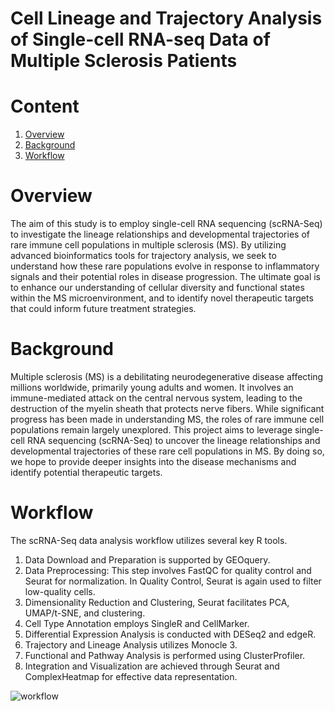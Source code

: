 # Cell Lineage and Trajectory Analysis of Single-cell RNA-seq Data of Multiple Sclerosis Patients
# Content
1. [Overview](#Overview)
2. [Background](#Background)
3. [Workflow](#Workflow)
# Overview 
The aim of this study is to employ single-cell RNA sequencing (scRNA-Seq) to investigate the lineage relationships and developmental trajectories of rare immune cell populations in multiple sclerosis (MS). By utilizing advanced bioinformatics tools for trajectory analysis, we seek to understand how these rare populations evolve in response to inflammatory signals and their potential roles in disease progression. The ultimate goal is to enhance our understanding of cellular diversity and functional states within the MS microenvironment, and to identify novel therapeutic targets that could inform future treatment strategies.
# Background 
Multiple sclerosis (MS) is a debilitating neurodegenerative disease affecting millions worldwide, primarily young adults and women. It involves an immune-mediated attack on the central nervous system, leading to the destruction of the myelin sheath that protects nerve fibers. While significant progress has been made in understanding MS, the roles of rare immune cell populations remain largely unexplored. This project aims to leverage single-cell RNA sequencing (scRNA-Seq) to uncover the lineage relationships and developmental trajectories of these rare cell populations in MS. By doing so, we hope to provide deeper insights into the disease mechanisms and identify potential therapeutic targets.
# Workflow
The scRNA-Seq data analysis workflow utilizes several key R tools. 
1. Data Download and Preparation is supported by GEOquery.
2. Data Preprocessing: This step involves FastQC for quality control and Seurat for normalization. In Quality Control, Seurat is again used to filter low-quality cells.
3. Dimensionality Reduction and Clustering, Seurat facilitates PCA, UMAP/t-SNE, and clustering.
4. Cell Type Annotation employs SingleR and CellMarker.
5. Differential Expression Analysis is conducted with DESeq2 and edgeR.
6. Trajectory and Lineage Analysis utilizes Monocle 3.
7. Functional and Pathway Analysis is performed using ClusterProfiler.
8. Integration and Visualization are achieved through Seurat and ComplexHeatmap for effective data representation.

![workflow](https://github.com/user-attachments/assets/49afca8c-9a1c-4fab-bc41-2d125b7d53ef)

